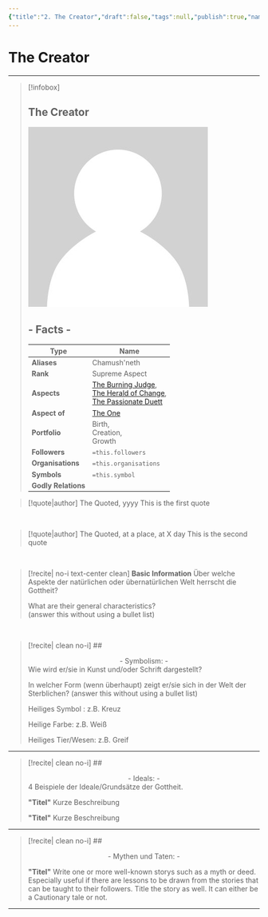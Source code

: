 ```yaml
---
{"title":"2. The Creator","draft":false,"tags":null,"publish":true,"name":"The Creator","aliases":"Chamush'neth","organisations":"","rank":"Supreme Aspect","symbol":"","portfolio":"Birth, <br>Creation, <br>Growth","followers":"","relations":"","path":"3. Gods & Religion/3. The Trinity/2. The Creator.md","permalink":"/3-gods-and-religion/3-the-trinity/2-the-creator/","PassFrontmatter":true}
---
```


# The Creator

---
> [!infobox]
> 
> 
> ## **The Creator**
> 
> ![../../../NPC_Placeholder.jpg](../../NPC_Placeholder.jpg)
> 
> ## - Facts -
> | Type | Name |
> | ---- | ---- |
> | **Aliases** | Chamush'neth |
> | **Rank** | Supreme Aspect |
> | **Aspects** | [The Burning Judge](../4.%20The%20Nine/7.%20The%20Burning%20Judge.md), <br>[The Herald of Change](../4.%20The%20Nine/10.%20The%20Herald%20of%20Change.md), <br>[The Passionate Duett](../4.%20The%20Nine/8.%20The%20Passionate%20Duett.md) |
> | **Aspect of** | [The One](../2.%20Ekh'neth%20-%20The%20One%20True%20God/1.%20The%20One.md) |
> | **Portfolio** | Birth, <br>Creation, <br>Growth |
> | **Followers** | `=this.followers` |
> | **Organisations** | `=this.organisations` |
> | **Symbols** | `=this.symbol` |
> | **Godly Relations** |  |

> [!quote|author] The Quoted, yyyy
> This is the first quote

<br>

> [!quote|author] The Quoted, at a place, at X day
> This is the second quote

<br>

> [!recite| no-i text-center clean] **Basic Information**
> Über welche Aspekte der natürlichen oder übernatürlichen Welt herrscht die Gottheit?
>
> What are their general characteristics?  
> (answer this without using a bullet list)

<br>

> [!recite| clean no-i] ## <center>  - Symbolism: - </center>
> Wie wird er/sie in Kunst und/oder Schrift dargestellt?
> 
> In welcher Form (wenn überhaupt) zeigt er/sie sich in der Welt der Sterblichen?
> (answer this without using a bullet list)
> 
> Heiliges Symbol : z.B. Kreuz
> 
> Heilige Farbe: z.B. Weiß
> 
> Heiliges Tier/Wesen: z.B. Greif

---

> [!recite| clean no-i] ## <center>  - Ideals: - </center>
> 4 Beispiele der Ideale/Grundsätze der Gottheit.
>
> **"Titel"**
> Kurze Beschreibung
>
> **"Titel"**
> Kurze Beschreibung

---

> [!recite| clean no-i] ## <center>  - Mythen und Taten: - </center>
> 
> **"Titel"**
> Write one or more well-known storys such as a myth or deed. Especially useful if there are lessons to be drawn from the stories that can be taught to their followers. Title the story as well. It can either be a Cautionary tale or not.


---